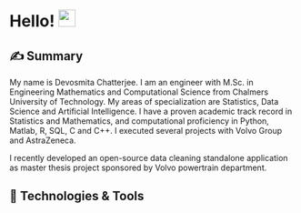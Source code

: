 # Hello! <img src="https://raw.githubusercontent.com/MartinHeinz/MartinHeinz/master/wave.gif" width="30px">

## &#x270d; Summary
My name is Devosmita Chatterjee. I am an engineer with M.Sc. in Engineering Mathematics and Computational Science from Chalmers University of Technology. My areas of specialization are Statistics, Data Science and Artificial Intelligence. I have a proven academic track record in Statistics and Mathematics, and computational proficiency in Python, Matlab, R, SQL, C and C++. I executed several projects with Volvo Group and AstraZeneca.

I recently developed an open-source data cleaning standalone application as master thesis project sponsored by Volvo powertrain department.

## 🔧 Technologies & Tools
